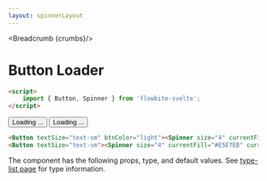 ```yaml
---
layout: spinnerLayout
---
```


<script>
  import Htwo from '../utils/Htwo.svelte'
  import { Button, Spinner, Table, TableDefaultRow, Breadcrumb } from '$lib/index';
  import componentProps from '../props/Button.json'
  // Props table
  let items = componentProps.props
	let propHeader = ['Name', 'Type', 'Default']
	
	let divClass='w-full relative overflow-x-auto shadow-md sm:rounded-lg'

  let crumbs = [
    {
      label:'Home',
      href:'/'
    },
    {
      label:'Buttons',
      href:'/buttons/'
    },
    {
      label:'Loader button',
      href:'/buttons/button-loader'
    },
  ]
</script>

<Breadcrumb {crumbs}/>

<h1 class="text-3xl w-full dark:text-white py-8">Button Loader</h1>

```html
<script>
	import { Button, Spinner } from 'flowbite-svelte';
</script>
```

<Htwo label="Loaders" />

<div class="container w-full rounded-xl my-4 mx-auto bg-gradient-to-r bg-white dark:bg-gray-900 border border-gray-200 dark:border-gray-700 p-2 sm:p-6">

<Button textSize="text-sm" btnColor="light" ><Spinner size="4" currentFill="#E5E7EB" currentColor="#1C64F2" />Loading ...</Button>
<Button textSize="text-sm"><Spinner size="4" currentFill="#E5E7EB" currentColor="#fff" />Loading ...</Button>

</div>

```html
<Button textSize="text-sm" btnColor="light"><Spinner size="4" currentFill="#E5E7EB" currentColor="#1C64F2" />Loading ...</Button>
<Button textSize="text-sm"><Spinner size="4" currentFill="#E5E7EB" currentColor="#fff" />Loading ...</Button>
```

<Htwo label="Props" />

<p>The component has the following props, type, and default values. See <a href="/type-list" class="text-blue-600 hover:underline dark:text-blue-500">type-list page</a> for type information.</p>

<Table header={propHeader} {divClass} >
  <TableDefaultRow {items} rowState='hover' />
</Table>
